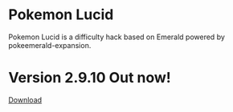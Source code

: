 # Pokemon Lucid

Pokemon Lucid is a difficulty hack based on Emerald powered by pokeemerald-expansion.

# Version 2.9.10 Out now!
[Download](./download.md)






